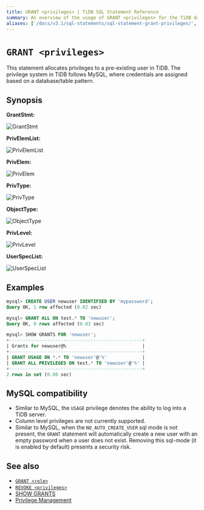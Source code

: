 ```yaml
---
title: GRANT <privileges> | TiDB SQL Statement Reference
summary: An overview of the usage of GRANT <privileges> for the TiDB database.
aliases: ['/docs/v3.1/sql-statements/sql-statement-grant-privileges/','/docs/v3.1/reference/sql/statements/grant-privileges/']
---
```


# `GRANT <privileges>`

This statement allocates privileges to a pre-existing user in TiDB. The privilege system in TiDB follows MySQL, where credentials are assigned based on a database/table pattern.

## Synopsis

**GrantStmt:**

![GrantStmt](https://docs-download.pingcap.com/media/images/docs/sqlgram/GrantStmt.png)

**PrivElemList:**

![PrivElemList](https://docs-download.pingcap.com/media/images/docs/sqlgram/PrivElemList.png)

**PrivElem:**

![PrivElem](https://docs-download.pingcap.com/media/images/docs/sqlgram/PrivElem.png)

**PrivType:**

![PrivType](https://docs-download.pingcap.com/media/images/docs/sqlgram/PrivType.png)

**ObjectType:**

![ObjectType](https://docs-download.pingcap.com/media/images/docs/sqlgram/ObjectType.png)

**PrivLevel:**

![PrivLevel](https://docs-download.pingcap.com/media/images/docs/sqlgram/PrivLevel.png)

**UserSpecList:**

![UserSpecList](https://docs-download.pingcap.com/media/images/docs/sqlgram/UserSpecList.png)

## Examples

```sql
mysql> CREATE USER newuser IDENTIFIED BY 'mypassword';
Query OK, 1 row affected (0.02 sec)

mysql> GRANT ALL ON test.* TO 'newuser';
Query OK, 0 rows affected (0.03 sec)

mysql> SHOW GRANTS FOR 'newuser';
+-------------------------------------------------+
| Grants for newuser@%                            |
+-------------------------------------------------+
| GRANT USAGE ON *.* TO 'newuser'@'%'             |
| GRANT ALL PRIVILEGES ON test.* TO 'newuser'@'%' |
+-------------------------------------------------+
2 rows in set (0.00 sec)
```

## MySQL compatibility

* Similar to MySQL, the `USAGE` privilege denotes the ability to log into a TiDB server.
* Column level privileges are not currently supported.
* Similar to MySQL, when the `NO_AUTO_CREATE_USER` sql mode is not present, the `GRANT` statement will automatically create a new user with an empty password when a user does not exist. Removing this sql-mode (it is enabled by default) presents a security risk.

## See also

* [`GRANT <role>`](/sql-statements/sql-statement-grant-role.md)
* [`REVOKE <privileges>`](/sql-statements/sql-statement-revoke-privileges.md)
* [SHOW GRANTS](/sql-statements/sql-statement-show-grants.md)
* [Privilege Management](/privilege-management.md)

